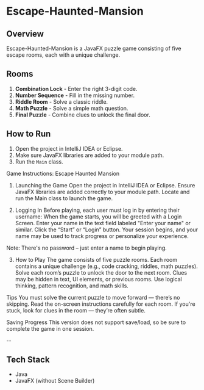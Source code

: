 
# Escape-Haunted-Mansion

## Overview
Escape-Haunted-Mansion is a JavaFX puzzle game consisting of five escape rooms, each with a unique challenge.

## Rooms
1. **Combination Lock** - Enter the right 3-digit code.
2. **Number Sequence** - Fill in the missing number.
3. **Riddle Room** - Solve a classic riddle.
4. **Math Puzzle** - Solve a simple math question.
5. **Final Puzzle** - Combine clues to unlock the final door.

## How to Run
1. Open the project in IntelliJ IDEA or Eclipse.
2. Make sure JavaFX libraries are added to your module path.
3. Run the `Main` class.
 


 Game Instructions: Escape Haunted Mansion


 1. Launching the Game
Open the project in IntelliJ IDEA or Eclipse.
Ensure JavaFX libraries are added correctly to your module path.
Locate and run the Main class to launch the game.

 2. Logging In
Before playing, each user must log in by entering their username:
When the game starts, you will be greeted with a Login Screen.
Enter your name in the text field labeled "Enter your name" or similar.
Click the “Start” or “Login” button.
Your session begins, and your name may be used to track progress or personalize your experience.

 Note: There's no password – just enter a name to begin playing.

 3. How to Play
The game consists of five puzzle rooms.
Each room contains a unique challenge (e.g., code cracking, riddles, math puzzles).
Solve each room’s puzzle to unlock the door to the next room.
Clues may be hidden in text, UI elements, or previous rooms.
Use logical thinking, pattern recognition, and math skills.

 Tips
You must solve the current puzzle to move forward — there’s no skipping.
Read the on-screen instructions carefully for each room.
If you're stuck, look for clues in the room — they’re often subtle.

 Saving Progress
This version does not support save/load, so be sure to complete the game in one session.



--
## Tech Stack
- Java
- JavaFX (without Scene Builder)
